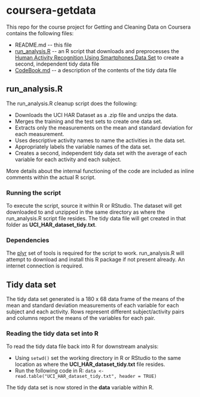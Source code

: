 # coursera-getdata

This repo for the course project for Getting and Cleaning Data on Coursera contains the following files:
* README.md -- this file
* [run_analysis.R](https://github.com/mvandenhurk/coursera-getdata/blob/master/run_analysis.R) -- an R script that downloads and preprocesses the [Human Activity Recognition Using Smartphones Data Set](http://archive.ics.uci.edu/ml/datasets/Human+Activity+Recognition+Using+Smartphones) to create a second, independent tidy data file
* [CodeBook.md](https://github.com/mvandenhurk/coursera-getdata/blob/master/CodeBook.md) -- a description of the contents of the tidy data file

## run_analysis.R
The run_analysis.R cleanup script does the following:
* Downloads the UCI HAR Dataset as a .zip file and unzips the data.
* Merges the training and the test sets to create one data set.
* Extracts only the measurements on the mean and standard deviation for each measurement.
* Uses descriptive activity names to name the activities in the data set.
* Appropriately labels the variable names of the data set.
* Creates a second, independent tidy data set with the average of each variable for each activity and each subject.

More details about the internal functioning of the code are included as inline comments within the actual R script.

### Running the script
To execute the script, source it within R or RStudio.
The dataset will get downloaded to and unzipped in the same directory as where the run_analysis.R script file resides.
The tidy data file will get created in that folder as **UCI_HAR_dataset_tidy.txt**.

### Dependencies
The [plyr](http://cran.r-project.org/web/packages/plyr/index.html) set of tools is required for the script to work. run_analysis.R will attempt to download and install this R package if not present already. An internet connection is required.

## Tidy data set
The tidy data set generated is a 180 x 68 data frame of the means of the mean and standard deviation measurements of each variable for each subject and each activity. Rows represent different subject/activity pairs and columns report the means of the variables for each pair.

### Reading the tidy data set into R
To read the tidy data file back into R for downstream analysis:
* Using `setwd()` set the working directory in R or RStudio to the same location as where the **UCI_HAR_dataset_tidy.txt** file resides.
* Run the following code in R:
`data <- read.table("UCI_HAR_dataset_tidy.txt", header = TRUE)`

The tidy data set is now stored in the **data** variable within R.